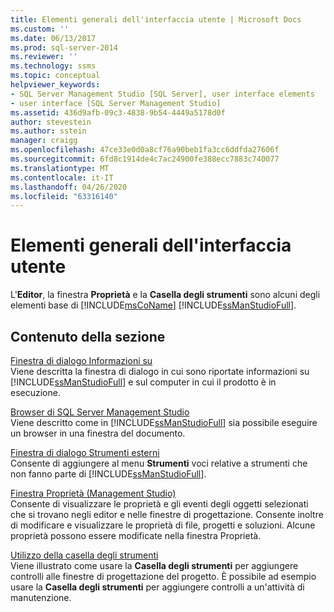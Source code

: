 ```yaml
---
title: Elementi generali dell'interfaccia utente | Microsoft Docs
ms.custom: ''
ms.date: 06/13/2017
ms.prod: sql-server-2014
ms.reviewer: ''
ms.technology: ssms
ms.topic: conceptual
helpviewer_keywords:
- SQL Server Management Studio [SQL Server], user interface elements
- user interface [SQL Server Management Studio]
ms.assetid: 436d9afb-09c3-4838-9b54-4449a5178d0f
author: stevestein
ms.author: sstein
manager: craigg
ms.openlocfilehash: 47ce33e0d0a8cf76a90beb1fa3cc6ddfda27606f
ms.sourcegitcommit: 6fd8c1914de4c7ac24900fe388ecc7883c740077
ms.translationtype: MT
ms.contentlocale: it-IT
ms.lasthandoff: 04/26/2020
ms.locfileid: "63316140"
---
```

# <a name="general-user-interface-elements"></a>Elementi generali dell'interfaccia utente
  L'**Editor**, la finestra **Proprietà** e la **Casella degli strumenti** sono alcuni degli elementi base di [!INCLUDE[msCoName](../includes/msconame-md.md)] [!INCLUDE[ssManStudioFull](../includes/ssmanstudiofull-md.md)].  
  
## <a name="in-this-section"></a>Contenuto della sezione  
 [Finestra di dialogo Informazioni su](about-dialog-box.md)  
 Viene descritta la finestra di dialogo in cui sono riportate informazioni su [!INCLUDE[ssManStudioFull](../includes/ssmanstudiofull-md.md)] e sul computer in cui il prodotto è in esecuzione.  
  
 [Browser di SQL Server Management Studio](sql-server-management-studio-web-browser.md)  
 Viene descritto come in [!INCLUDE[ssManStudioFull](../includes/ssmanstudiofull-md.md)] sia possibile eseguire un browser in una finestra del documento.  
  
 [Finestra di dialogo Strumenti esterni](external-tools-dialog-box.md)  
 Consente di aggiungere al menu **Strumenti** voci relative a strumenti che non fanno parte di [!INCLUDE[ssManStudioFull](../includes/ssmanstudiofull-md.md)].  
  
 [Finestra Proprietà &#40;Management Studio&#41;](properties-window-management-studio.md)  
 Consente di visualizzare le proprietà e gli eventi degli oggetti selezionati che si trovano negli editor e nelle finestre di progettazione. Consente inoltre di modificare e visualizzare le proprietà di file, progetti e soluzioni. Alcune proprietà possono essere modificate nella finestra Proprietà.  
  
 [Utilizzo della casella degli strumenti](use-the-toolbox.md)  
 Viene illustrato come usare la **Casella degli strumenti** per aggiungere controlli alle finestre di progettazione del progetto. È possibile ad esempio usare la **Casella degli strumenti** per aggiungere controlli a un'attività di manutenzione.  
  
  
